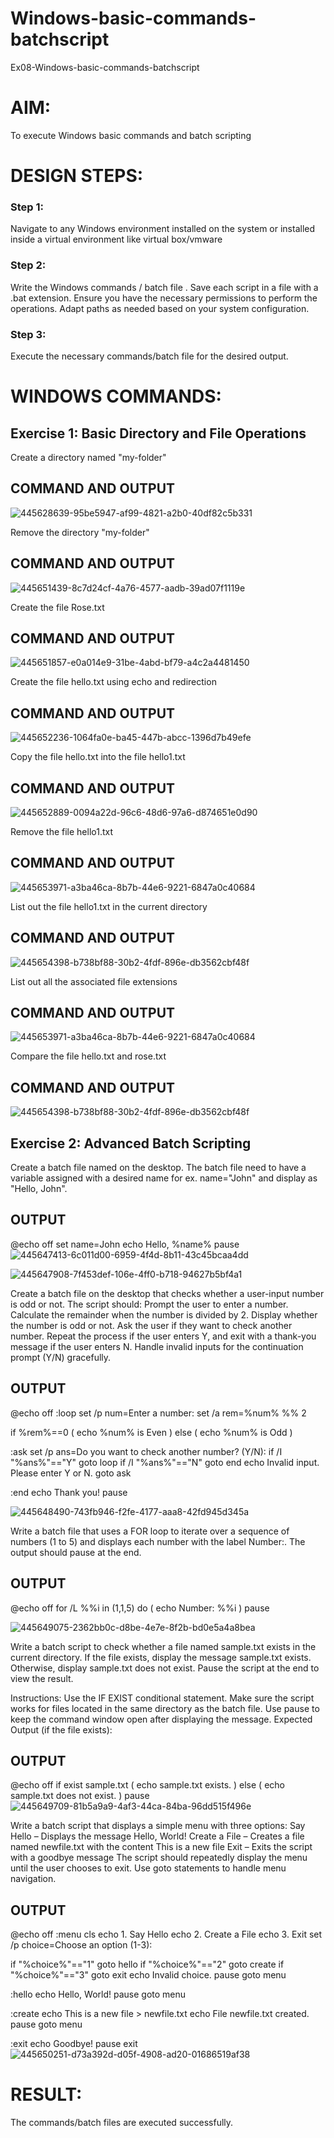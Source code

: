 # Windows-basic-commands-batchscript
Ex08-Windows-basic-commands-batchscript

# AIM:
To execute Windows basic commands and batch scripting

# DESIGN STEPS:

### Step 1:

Navigate to any Windows environment installed on the system or installed inside a virtual environment like virtual box/vmware 

### Step 2:

Write the Windows commands / batch file . Save each script in a file with a .bat extension. Ensure you have the necessary permissions to perform the operations. Adapt paths as needed based on your system configuration.
### Step 3:

Execute the necessary commands/batch file for the desired output. 




# WINDOWS COMMANDS:
## Exercise 1: Basic Directory and File Operations
Create a directory named "my-folder"

## COMMAND AND OUTPUT
![445628639-95be5947-af99-4821-a2b0-40df82c5b331](https://github.com/user-attachments/assets/6286f3ec-68c9-483a-a7c8-bd736be55ad1)


Remove the directory "my-folder"

## COMMAND AND OUTPUT
![445651439-8c7d24cf-4a76-4577-aadb-39ad07f1119e](https://github.com/user-attachments/assets/3f280ec9-0b72-4d82-81ff-cd75e1b227a3)


Create the file Rose.txt

## COMMAND AND OUTPUT
![445651857-e0a014e9-31be-4abd-bf79-a4c2a4481450](https://github.com/user-attachments/assets/9462134b-dea3-4a62-9a96-c4437b1ccd7d)


Create the file hello.txt using echo and redirection

## COMMAND AND OUTPUT
![445652236-1064fa0e-ba45-447b-abcc-1396d7b49efe](https://github.com/user-attachments/assets/e5a515c3-0485-4097-96f9-35ae0a59f24c)

Copy the file hello.txt into the file hello1.txt

## COMMAND AND OUTPUT
![445652889-0094a22d-96c6-48d6-97a6-d874651e0d90](https://github.com/user-attachments/assets/e9874443-a1b7-4db8-9cff-d49bd0804e9d)

Remove the file hello1.txt

## COMMAND AND OUTPUT
![445653971-a3ba46ca-8b7b-44e6-9221-6847a0c40684](https://github.com/user-attachments/assets/654e599b-eb0d-4160-a6c9-2bbc3571f841)

List out the file hello1.txt in the current directory

## COMMAND AND OUTPUT
![445654398-b738bf88-30b2-4fdf-896e-db3562cbf48f](https://github.com/user-attachments/assets/5333cb19-d83c-43c8-99be-b5df4e88ed45)

List out all the associated file extensions 

## COMMAND AND OUTPUT
![445653971-a3ba46ca-8b7b-44e6-9221-6847a0c40684](https://github.com/user-attachments/assets/678e71b1-4b39-4e25-bd46-43f3d0c3215e)


Compare the file hello.txt and rose.txt

## COMMAND AND OUTPUT
![445654398-b738bf88-30b2-4fdf-896e-db3562cbf48f](https://github.com/user-attachments/assets/b9ea4536-c0d0-4dde-a995-e22589ef899b)

## Exercise 2: Advanced Batch Scripting
Create a batch file named on the desktop. The batch file need to have a variable assigned with a desired name for ex. name="John" and display as "Hello, John".





## OUTPUT
@echo off
set name=John
echo Hello, %name%
pause
![445647413-6c011d00-6959-4f4d-8b11-43c45bcaa4dd](https://github.com/user-attachments/assets/1922ca43-b06a-4116-a18d-4d52f1c3f415)

![445647908-7f453def-106e-4ff0-b718-94627b5bf4a1](https://github.com/user-attachments/assets/63aa9e5b-ca49-4c11-bf72-91599f5de8c6)


Create a batch file  on the desktop that checks whether a user-input number is odd or not. The script should:
Prompt the user to enter a number.
Calculate the remainder when the number is divided by 2.
Display whether the number is odd or not.
Ask the user if they want to check another number.
Repeat the process if the user enters Y, and exit with a thank-you message if the user enters N.
Handle invalid inputs for the continuation prompt (Y/N) gracefully.



## OUTPUT
@echo off
:loop
set /p num=Enter a number: 
set /a rem=%num% %% 2

if %rem%==0 (
    echo %num% is Even
) else (
    echo %num% is Odd
)

:ask
set /p ans=Do you want to check another number? (Y/N): 
if /I "%ans%"=="Y" goto loop
if /I "%ans%"=="N" goto end
echo Invalid input. Please enter Y or N.
goto ask

:end
echo Thank you!
pause

![445648490-743fb946-f2fe-4177-aaa8-42fd945d345a](https://github.com/user-attachments/assets/b862aa66-924f-4d18-8adc-f455ab9341c3)



Write a batch file that uses a FOR loop to iterate over a sequence of numbers (1 to 5) and displays each number with the label Number:. The output should pause at the end.




## OUTPUT
@echo off
for /L %%i in (1,1,5) do (
    echo Number: %%i
)
pause

![445649075-2362bb0c-d8be-4e7e-8f2b-bd0e5a4a8bea](https://github.com/user-attachments/assets/67089cc3-2372-487d-b9be-23ee9e954f60)


Write a batch script to check whether a file named sample.txt exists in the current directory. If the file exists, display the message sample.txt exists. Otherwise, display sample.txt does not exist. Pause the script at the end to view the result.

Instructions:
Use the IF EXIST conditional statement.
Make sure the script works for files located in the same directory as the batch file.
Use pause to keep the command window open after displaying the message.
Expected Output (if the file exists):

## OUTPUT

@echo off
if exist sample.txt (
    echo sample.txt exists.
) else (
    echo sample.txt does not exist.
)
pause
![445649709-81b5a9a9-4af3-44ca-84ba-96dd515f496e](https://github.com/user-attachments/assets/b0423006-de23-402b-aa9a-c22475d6e55f)


Write a batch script that displays a simple menu with three options:
Say Hello – Displays the message Hello, World!
Create a File – Creates a file named newfile.txt with the content This is a new file
Exit – Exits the script with a goodbye message
The script should repeatedly display the menu until the user chooses to exit. Use goto statements to handle menu navigation.


## OUTPUT

@echo off
:menu
cls
echo 1. Say Hello
echo 2. Create a File
echo 3. Exit
set /p choice=Choose an option (1-3): 

if "%choice%"=="1" goto hello
if "%choice%"=="2" goto create
if "%choice%"=="3" goto exit
echo Invalid choice.
pause
goto menu

:hello
echo Hello, World!
pause
goto menu

:create
echo This is a new file > newfile.txt
echo File newfile.txt created.
pause
goto menu

:exit
echo Goodbye!
pause
exit
![445650251-d73a392d-d05f-4908-ad20-01686519af38](https://github.com/user-attachments/assets/55bba47b-fee6-4872-851f-4e19ddd77df0)




# RESULT:
The commands/batch files are executed successfully.

